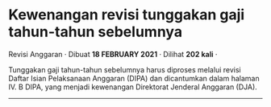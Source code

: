 Kewenangan revisi tunggakan gaji tahun-tahun sebelumnya
=======================================================

Revisi Anggaran · Dibuat **18 FEBRUARY 2021** · Dilihat **202 kali** ·

Tunggakan gaji tahun-tahun sebelumnya harus diproses melalui revisi Daftar Isian Pelaksanaan Anggaran (DIPA) dan dicantumkan dalam halaman IV. B DIPA, yang menjadi kewenangan Direktorat Jenderal Anggaran (DJA).

  
  
  

* * *